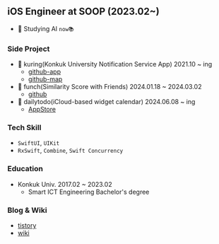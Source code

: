 ## iOS Engineer at SOOP (2023.02~)

- 📖 Studying AI `now📚`

### Side Project
- 🔔 kuring(Konkuk University Notification Service App) 2021.10 ~ ing
   - [github-app](https://github.com/ku-ring/ios-app)
   - [github-map](https://github.com/ku-ring/ios-map)
- 🥊 funch(Similarity Score with Friends) 2024.01.18 ~ 2024.03.02
   - [github](https://github.com/lgvv/moyamoya-ios-app)
- 📅 dailytodo(iCloud-based widget calendar) 2024.06.08 ~ ing
   - [AppStore](https://apps.apple.com/kr/app/dailytodo-%EB%8D%B0%EC%9D%BC%EB%A6%AC%ED%88%AC%EB%91%90/id6475230566)

### Tech Skill
   - `SwiftUI`, `UIKit`
   - `RxSwift`, `Combine`, `Swift Concurrency`

### Education
- Konkuk Univ. 2017.02 ~ 2023.02
   - Smart ICT Engineering Bachelor's degree
  
### Blog & Wiki
- [tistory](https://rldd.tistory.com/)
- [wiki](https://github.com/wiki)
